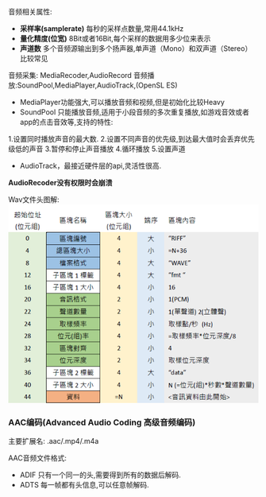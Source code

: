 音频相关属性:
- **采样率(samplerate)** 每秒的采样点数量,常用44.1kHz
- **量化精度(位宽)** 8Bit或者16Bit,每个采样的数据用多少位来表示
- **声道数** 多个音频源输出到多个扬声器,单声道（Mono）和双声道（Stereo）比较常见



音频采集: MediaRecoder,AudioRecord
音频播放:SoundPool,MediaPlayer,AudioTrack,(OpenSL ES)
- MediaPlayer功能强大,可以播放音频和视频,但是初始化比较Heavy
- SoundPool 只能播放音频,适用于小段音频的多次重复播放,如游戏音效或者app的点击音效等,支持的特性:

1.设置同时播放声音的最大数.
2.设置不同声音的优先级,到达最大值时会丢弃优先级低的声音
3.暂停和停止声音播放
4.循环播放
5.设置声道
- AudioTrack，最接近硬件层的api,灵活性很高.


**AudioRecoder没有权限时会崩溃**

Wav文件头图解:
![](Wave_format.png)


### AAC编码(Advanced Audio Coding 高级音频编码)
主要扩展名: .aac/.mp4/.m4a


AAC音频文件格式:
- ADIF 只有一个同一的头,需要得到所有的数据后解码.
- ADTS 每一帧都有头信息,可以任意帧解码.






























